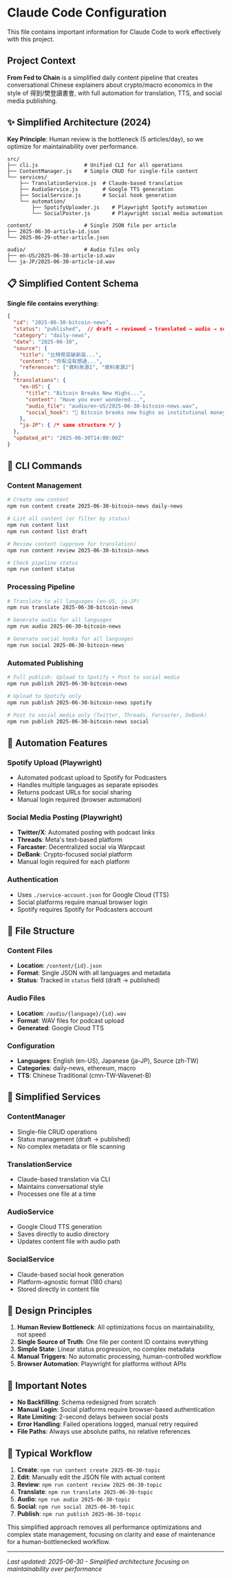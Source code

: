 # Claude Code Configuration

This file contains important information for Claude Code to work effectively with this project.

## Project Context

**From Fed to Chain** is a simplified daily content pipeline that creates conversational Chinese explainers about crypto/macro economics in the style of 得到/樊登讀書會, with full automation for translation, TTS, and social media publishing.

## ✨ Simplified Architecture (2024)

**Key Principle**: Human review is the bottleneck (5 articles/day), so we optimize for maintainability over performance.

```
src/
├── cli.js               # Unified CLI for all operations
├── ContentManager.js    # Simple CRUD for single-file content
└── services/
    ├── TranslationService.js  # Claude-based translation
    ├── AudioService.js        # Google TTS generation
    ├── SocialService.js       # Social hook generation
    └── automation/
        ├── SpotifyUploader.js    # Playwright Spotify automation
        └── SocialPoster.js       # Playwright social media automation

content/                 # Single JSON file per article
├── 2025-06-30-article-id.json
└── 2025-06-29-other-article.json

audio/                   # Audio files only
├── en-US/2025-06-30-article-id.wav
└── ja-JP/2025-06-30-article-id.wav
```

## 📋 Simplified Content Schema

**Single file contains everything:**

```json
{
  "id": "2025-06-30-bitcoin-news",
  "status": "published",  // draft → reviewed → translated → audio → social → published
  "category": "daily-news",
  "date": "2025-06-30",
  "source": {
    "title": "比特幣突破新高...",
    "content": "你有沒有想過...",
    "references": ["資料來源1", "資料來源2"]
  },
  "translations": {
    "en-US": {
      "title": "Bitcoin Breaks New Highs...",
      "content": "Have you ever wondered...",
      "audio_file": "audio/en-US/2025-06-30-bitcoin-news.wav",
      "social_hook": "🚀 Bitcoin breaks new highs as institutional money floods in! Why are the world's most conservative investors suddenly going crypto-crazy? 🧵 #Bitcoin #Crypto #Investing"
    },
    "ja-JP": { /* same structure */ }
  },
  "updated_at": "2025-06-30T14:00:00Z"
}
```

## 🚀 CLI Commands

### Content Management
```bash
# Create new content
npm run content create 2025-06-30-bitcoin-news daily-news

# List all content (or filter by status)
npm run content list
npm run content list draft

# Review content (approve for translation)
npm run content review 2025-06-30-bitcoin-news

# Check pipeline status
npm run content status
```

### Processing Pipeline
```bash
# Translate to all languages (en-US, ja-JP)
npm run translate 2025-06-30-bitcoin-news

# Generate audio for all languages
npm run audio 2025-06-30-bitcoin-news

# Generate social hooks for all languages
npm run social 2025-06-30-bitcoin-news
```

### Automated Publishing
```bash
# Full publish: Upload to Spotify + Post to social media
npm run publish 2025-06-30-bitcoin-news

# Upload to Spotify only
npm run publish 2025-06-30-bitcoin-news spotify

# Post to social media only (Twitter, Threads, Farcaster, DeBank)
npm run publish 2025-06-30-bitcoin-news social
```

## 🤖 Automation Features

### Spotify Upload (Playwright)
- Automated podcast upload to Spotify for Podcasters
- Handles multiple languages as separate episodes
- Returns podcast URLs for social sharing
- Manual login required (browser automation)

### Social Media Posting (Playwright)
- **Twitter/X**: Automated posting with podcast links
- **Threads**: Meta's text-based platform
- **Farcaster**: Decentralized social via Warpcast
- **DeBank**: Crypto-focused social platform
- Manual login required for each platform

### Authentication
- Uses `./service-account.json` for Google Cloud (TTS)
- Social platforms require manual browser login
- Spotify requires Spotify for Podcasters account

## 📁 File Structure

### Content Files
- **Location**: `/content/{id}.json`
- **Format**: Single JSON with all languages and metadata
- **Status**: Tracked in `status` field (draft → published)

### Audio Files
- **Location**: `/audio/{language}/{id}.wav`
- **Format**: WAV files for podcast upload
- **Generated**: Google Cloud TTS

### Configuration
- **Languages**: English (en-US), Japanese (ja-JP), Source (zh-TW)
- **Categories**: daily-news, ethereum, macro
- **TTS**: Chinese Traditional (cmn-TW-Wavenet-B)

## 🔧 Simplified Services

### ContentManager
- Single-file CRUD operations
- Status management (draft → published)
- No complex metadata or file scanning

### TranslationService  
- Claude-based translation via CLI
- Maintains conversational style
- Processes one file at a time

### AudioService
- Google Cloud TTS generation
- Saves directly to audio directory
- Updates content file with audio path

### SocialService
- Claude-based social hook generation
- Platform-agnostic format (180 chars)
- Stored directly in content file

## 🎯 Design Principles

1. **Human Review Bottleneck**: All optimizations focus on maintainability, not speed
2. **Single Source of Truth**: One file per content ID contains everything
3. **Simple State**: Linear status progression, no complex metadata
4. **Manual Triggers**: No automatic processing, human-controlled workflow
5. **Browser Automation**: Playwright for platforms without APIs

## 🚨 Important Notes

- **No Backfilling**: Schema redesigned from scratch
- **Manual Login**: Social platforms require browser-based authentication
- **Rate Limiting**: 2-second delays between social posts
- **Error Handling**: Failed operations logged, manual retry required
- **File Paths**: Always use absolute paths, no relative references

## 📖 Typical Workflow

1. **Create**: `npm run content create 2025-06-30-topic`
2. **Edit**: Manually edit the JSON file with actual content
3. **Review**: `npm run content review 2025-06-30-topic`
4. **Translate**: `npm run translate 2025-06-30-topic`
5. **Audio**: `npm run audio 2025-06-30-topic`
6. **Social**: `npm run social 2025-06-30-topic`
7. **Publish**: `npm run publish 2025-06-30-topic`

This simplified approach removes all performance optimizations and complex state management, focusing on clarity and ease of maintenance for a human-bottlenecked workflow.

---

_Last updated: 2025-06-30 - Simplified architecture focusing on maintainability over performance_